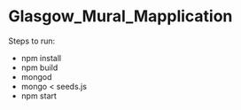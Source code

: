 # Glasgow_Mural_Mapplication

Steps to run:
- npm install
- npm build
- mongod
- mongo < seeds.js 
- npm start 
